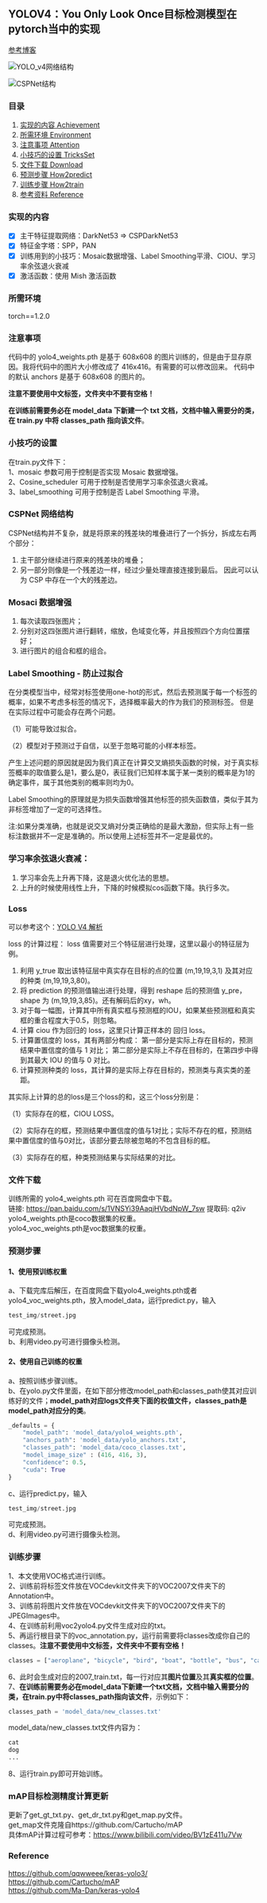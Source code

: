 ## YOLOV4：You Only Look Once目标检测模型在pytorch当中的实现
[参考博客](https://blog.csdn.net/weixin_44791964/article/details/106214657)

![YOLO_v4网络结构](./img/YOLO_v4_net.png)

![CSPNet结构](./img/CSPNet结构.png)

### 目录
1. [实现的内容 Achievement](#实现的内容)
2. [所需环境 Environment](#所需环境)
3. [注意事项 Attention](#注意事项)
4. [小技巧的设置 TricksSet](#小技巧的设置)
5. [文件下载 Download](#文件下载)
6. [预测步骤 How2predict](#预测步骤)
7. [训练步骤 How2train](#训练步骤)
8. [参考资料 Reference](#Reference)

### 实现的内容
- [x] 主干特征提取网络：DarkNet53 => CSPDarkNet53
- [x] 特征金字塔：SPP，PAN
- [x] 训练用到的小技巧：Mosaic数据增强、Label Smoothing平滑、CIOU、学习率余弦退火衰减
- [x] 激活函数：使用 Mish 激活函数

### 所需环境
torch==1.2.0

### 注意事项
代码中的 yolo4_weights.pth 是基于 608x608 的图片训练的，但是由于显存原因。我将代码中的图片大小修改成了 416x416。有需要的可以修改回来。 
代码中的默认 anchors 是基于 608x608 的图片的。   

**注意不要使用中文标签，文件夹中不要有空格！**   

**在训练前需要务必在 model_data 下新建一个 txt 文档，文档中输入需要分的类，在 train.py 中将 classes_path 指向该文件**。  

### 小技巧的设置
在train.py文件下：   
1、mosaic 参数可用于控制是否实现 Mosaic 数据增强。   
2、Cosine_scheduler 可用于控制是否使用学习率余弦退火衰减。   
3、label_smoothing 可用于控制是否 Label Smoothing 平滑。

### CSPNet 网络结构
CSPNet结构并不复杂，就是将原来的残差块的堆叠进行了一个拆分，拆成左右两个部分：
1. 主干部分继续进行原来的残差块的堆叠；
2. 另一部分则像是一个残差边一样，经过少量处理直接连接到最后。
因此可以认为 CSP 中存在一个大的残差边。

### Mosaci 数据增强
1. 每次读取四张图片；
2. 分别对这四张图片进行翻转，缩放，色域变化等，并且按照四个方向位置摆好；
3. 进行图片的组合和框的组合。

### Label Smoothing - 防止过拟合
在分类模型当中，经常对标签使用one-hot的形式，然后去预测属于每一个标签的概率，如果不考虑多标签的情况下，选择概率最大的作为我们的预测标签。
但是在实际过程中可能会存在两个问题。

（1）可能导致过拟合。

（2）模型对于预测过于自信，以至于忽略可能的小样本标签。

产生上述问题的原因就是因为我们真正在计算交叉熵损失函数的时候，对于真实标签概率的取值要么是1，要么是0，表征我们已知样本属于某一类别的概率是为1的确定事件，属于其他类别的概率则均为0。

Label Smoothing的原理就是为损失函数增强其他标签的损失函数值，类似于其为非标签增加了一定的可选择性。

注:如果分类准确，也就是说交叉熵对分类正确给的是最大激励，但实际上有一些标注数据并不一定是准确的。所以使用上述标签并不一定是最优的。

### 学习率余弦退火衰减：
1. 学习率会先上升再下降，这是退火优化法的思想。
2. 上升的时候使用线性上升，下降的时候模拟cos函数下降。执行多次。

### Loss
可以参考这个：[YOLO V4 解析](https://www.cnblogs.com/cucwwb/p/13166288.html)

loss 的计算过程：
loss 值需要对三个特征层进行处理，这里以最小的特征层为例。
1. 利用 y_true 取出该特征层中真实存在目标的点的位置 (m,19,19,3,1) 及其对应的种类 (m,19,19,3,80)。
2. 将 prediction 的预测值输出进行处理，得到 reshape 后的预测值 y_pre，shape 为 (m,19,19,3,85)。还有解码后的xy，wh。
3. 对于每一幅图，计算其中所有真实框与预测框的IOU，如果某些预测框和真实框的重合程度大于0.5，则忽略。
4. 计算 ciou 作为回归的 loss，这里只计算正样本的 回归 loss。
5. 计算置信度的 loss，其有两部分构成：
   第一部分是实际上存在目标的，预测结果中置信度的值与 1 对比；
   第二部分是实际上不存在目标的，在第四步中得到其最大 IOU 的值与 0 对比。
6. 计算预测种类的 loss，其计算的是实际上存在目标的，预测类与真实类的差距。

其实际上计算的总的loss是三个loss的和，这三个loss分别是：

（1）实际存在的框，CIOU LOSS。

（2）实际存在的框，预测结果中置信度的值与1对比；实际不存在的框，预测结果中置信度的值与0对比，该部分要去除被忽略的不包含目标的框。

（3）实际存在的框，种类预测结果与实际结果的对比。

### 文件下载
训练所需的 yolo4_weights.pth 可在百度网盘中下载。  
链接: https://pan.baidu.com/s/1VNSYi39AaqjHVbdNpW_7sw 提取码: q2iv  
yolo4_weights.pth是coco数据集的权重。  
yolo4_voc_weights.pth是voc数据集的权重。

### 预测步骤
#### 1、使用预训练权重
a、下载完库后解压，在百度网盘下载yolo4_weights.pth或者yolo4_voc_weights.pth，放入model_data，运行predict.py，输入  
```python
test_img/street.jpg
```
可完成预测。  
b、利用video.py可进行摄像头检测。  

#### 2、使用自己训练的权重
a、按照训练步骤训练。  
b、在yolo.py文件里面，在如下部分修改model_path和classes_path使其对应训练好的文件；**model_path对应logs文件夹下面的权值文件，classes_path是model_path对应分的类**。  
```python
_defaults = {
    "model_path": 'model_data/yolo4_weights.pth',
    "anchors_path": 'model_data/yolo_anchors.txt',
    "classes_path": 'model_data/coco_classes.txt',
    "model_image_size" : (416, 416, 3),
    "confidence": 0.5,
    "cuda": True
}
```
c、运行predict.py，输入  
```python
test_img/street.jpg
```
可完成预测。  
d、利用video.py可进行摄像头检测。  

### 训练步骤
1、本文使用VOC格式进行训练。  
2、训练前将标签文件放在VOCdevkit文件夹下的VOC2007文件夹下的Annotation中。  
3、训练前将图片文件放在VOCdevkit文件夹下的VOC2007文件夹下的JPEGImages中。  
4、在训练前利用voc2yolo4.py文件生成对应的txt。  
5、再运行根目录下的voc_annotation.py，运行前需要将classes改成你自己的classes。**注意不要使用中文标签，文件夹中不要有空格！**   
```python
classes = ["aeroplane", "bicycle", "bird", "boat", "bottle", "bus", "car", "cat", "chair", "cow", "diningtable", "dog", "horse", "motorbike", "person", "pottedplant", "sheep", "sofa", "train", "tvmonitor"]
```
6、此时会生成对应的2007_train.txt，每一行对应其**图片位置**及其**真实框的位置**。  
7、**在训练前需要务必在model_data下新建一个txt文档，文档中输入需要分的类，在train.py中将classes_path指向该文件**，示例如下：   
```python
classes_path = 'model_data/new_classes.txt'    
```
model_data/new_classes.txt文件内容为：   
```python
cat
dog
...
```
8、运行train.py即可开始训练。

### mAP目标检测精度计算更新
更新了get_gt_txt.py、get_dr_txt.py和get_map.py文件。  
get_map文件克隆自https://github.com/Cartucho/mAP  
具体mAP计算过程可参考：https://www.bilibili.com/video/BV1zE411u7Vw

### Reference
https://github.com/qqwweee/keras-yolo3/  
https://github.com/Cartucho/mAP  
https://github.com/Ma-Dan/keras-yolo4  
